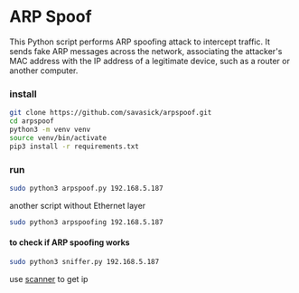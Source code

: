 # ARP Spoof

This Python script performs ARP spoofing attack to intercept traffic. It sends fake ARP messages across the network, associating the attacker's MAC address with the IP address of a legitimate device, such as a router or another computer.

### install

```bash
git clone https://github.com/savasick/arpspoof.git
cd arpspoof
python3 -m venv venv
source venv/bin/activate
pip3 install -r requirements.txt
```

### run

```bash
sudo python3 arpspoof.py 192.168.5.187
```

another script without Ethernet layer
```bash
sudo python3 arpspoofing 192.168.5.187
```

#### to check if ARP spoofing works

```bash
sudo python3 sniffer.py 192.168.5.187
```

use [scanner](https://github.com/savasick/simpscanner) to get ip
